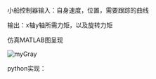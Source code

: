 小船控制器输入：自身速度，位置，需要跟踪的曲线

输出：x轴y轴所需力矩，以及旋转力矩

仿真MATLAB图呈现



![myGray](https://github.com/user-attachments/assets/d7b47ca8-8257-46f7-b776-b9a5e490565b)


python实现：


